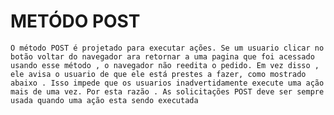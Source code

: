 #            METÓDO POST
	O método POST é projetado para executar ações. Se um usuario clicar no botão voltar do navegador ara retornar a uma pagina que foi acessado usando esse método , o navegador não reedita o pedido. Em vez disso , ele avisa o usuario de que ele está prestes a fazer, como mostrado abaixo . Isso impede que os usuarios inadvertidamente execute uma ação mais de uma vez. Por esta razão . As solicitações POST deve ser sempre usada quando uma ação esta sendo executada

